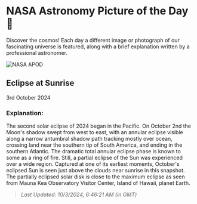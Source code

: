 
  # NASA Astronomy Picture of the Day 🌌

  Discover the cosmos! Each day a different image or photograph of our fascinating universe is featured, along with a brief explanation written by a professional astronomer.

![NASA APOD](https://apod.nasa.gov/apod/image/2410/earliestsolareclipse.jpg)

## Eclipse at Sunrise

3rd October 2024

### Explanation: 

The second solar eclipse of 2024 began in the Pacific. On October 2nd the Moon's shadow swept from west to east, with an annular eclipse visible along a narrow antumbral shadow path tracking mostly over ocean, crossing land near the southern tip of South America, and ending in the southern Atlantic. The dramatic total annular eclipse phase is known to some as a ring of fire. Still, a partial eclipse of the Sun was experienced over a wide region. Captured at one of its earliest moments, October's eclipsed Sun is seen just above the clouds near sunrise in this snapshot. The partially eclipsed solar disk is close to the maximum eclipse as seen from Mauna Kea Observatory Visitor Center, Island of Hawaii, planet Earth.

> _Last Updated: 10/3/2024, 6:46:21 AM (in GMT)_
